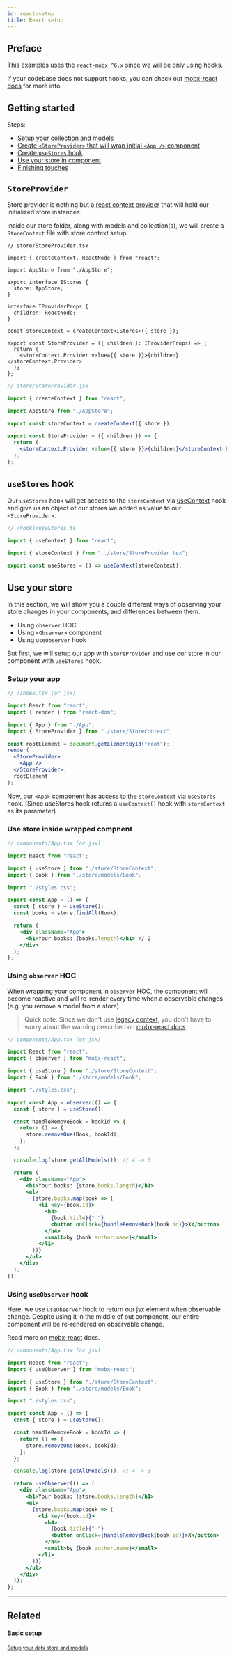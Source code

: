 ```yaml
---
id: react-setup
title: React setup
---
```


## Preface

This examples uses the `react-mobx ^6.x` since we will be only using [hooks](https://reactjs.org/docs/hooks-intro.html).

If your codebase does not support hooks, you can check out [mobx-react docs](https://mobx-react.js.org/libraries) for more info.

## Getting started

Steps:

- [Setup your collection and models](./basic-setup)
- [Create `<StoreProvider>` that will wrap initial `<App />` component](./react-setup#storeprovider)
- [Create `useStores` hook](./react-setup#usestores-hook)
- [Use your store in component](./react-setup#use-your-store)
- [Finishing touches](./react-setup#finishingtouches)

## `StoreProvider`

Store provider is nothing but a [react context provider](https://reactjs.org/docs/context.html#contextprovider) that will hold our initialized store instances.

Inside our store folder, along with models and collection(s), we will create a `StoreContext` file with store context setup.

<!--DOCUSAURUS_CODE_TABS-->
<!--TypeScript-->

```tsx
// store/StoreProvider.tsx

import { createContext, ReactNode } from "react";

import AppStore from "./AppStore";

export interface IStores {
  store: AppStore;
}

interface IProviderProps {
  children: ReactNode;
}

const storeContext = createContext<IStores>({ store });

export const StoreProvider = ({ children }: IProviderProps) => {
  return (
    <storeContext.Provider value={{ store }}>{children}</storeContext.Provider>
  );
};
```

<!--JavaScript-->

```jsx
// store/StoreProvider.jsx

import { createContext } from "react";

import AppStore from "./AppStore";

export const storeContext = createContext({ store });

export const StoreProvider = ({ children }) => {
  return (
    <storeContext.Provider value={{ store }}>{children}</storeContext.Provider>
  );
};
```

<!--END_DOCUSAURUS_CODE_TABS-->

## `useStores` hook

Our `useStores` hook will get access to the `storeContext` via [useContext](https://reactjs.org/docs/hooks-reference.html#usecontext) hook and give us an object of our stores we added as value to our `<StoreProvider>`.

```js
// /hooks/useStores.ts

import { useContext } from "react";

import { storeContext } from "../store/StoreProvider.tsx";

export const useStores = () => useContext(storeContext);
```

## Use your store

In this section, we will show you a couple different ways of observing your store changes in your components, and differences between them.

- Using `observer` HOC
- Using `<Observer>` component
- Using `useObserver` hook

But first, we will setup our app with `StoreProvider` and use our store in our component with `useStores` hook.

### Setup your app

```jsx
// /index.tsx (or jsx)

import React from "react";
import { render } from "react-dom";

import { App } from "./App";
import { StoreProvider } from "./store/StoreContext";

const rootElement = document.getElementById("root");
render(
  <StoreProvider>
    <App />
  </StoreProvider>,
  rootElement
);
```

Now, our `<App>` component has access to the `storeContext` via `useStores` hook. (Since useStores hook returns a `useContext()` hook with `storeContext` as its parameter)

### Use store inside wrapped compnent

```jsx
// components/App.tsx (or jsx)

import React from "react";

import { useStore } from "./store/StoreContext";
import { Book } from "./store/models/Book";

import "./styles.css";

export const App = () => {
  const { store } = useStore();
  const books = store.findAll(Book);

  return (
    <div className="App">
      <h1>Your books: {books.length}</h1> // 2
    </div>
  );
};
```

### Using `observer` HOC

When wrapping your component in `observer` HOC, the component will become reactive and will re-render every time when a observable changes (e.g. you remove a model from a store).

> Quick note: Since we don't use [legacy context](https://reactjs.org/docs/legacy-context.html), you don't have to worry about the warning described on [mobx-react docs](https://mobx-react.js.org/observer-hoc)

```jsx
// components/App.tsx (or jsx)

import React from "react";
import { observer } from "mobx-react";

import { useStore } from "./store/StoreContext";
import { Book } from "./store/models/Book";

import "./styles.css";

export const App = observer(() => {
  const { store } = useStore();

  const handleRemoveBook = bookId => {
    return () => {
      store.removeOne(Book, bookId);
    };
  };

  console.log(store.getAllModels()); // 4 -> 3

  return (
    <div className="App">
      <h1>Your books: {store.books.length}</h1>
      <ul>
        {store.books.map(book => (
          <li key={book.id}>
            <h4>
              {book.title}{" "}
              <button onClick={handleRemoveBook(book.id)}>X</button>
            </h4>
            <small>by {book.author.name}</small>
          </li>
        ))}
      </ul>
    </div>
  );
});
```

### Using `useObserver` hook

Here, we use `useObserver` hook to return our jsx element when observable change. Despite using it in the middle of out component, our entire component will be re-rendered on observable change.

Read more on [mobx-react](https://mobx-react.js.org/observer-hook) docs.

```jsx
// components/App.tsx (or jsx)

import React from "react";
import { useObserver } from "mobx-react";

import { useStore } from "./store/StoreContext";
import { Book } from "./store/models/Book";

import "./styles.css";

export const App = () => {
  const { store } = useStore();

  const handleRemoveBook = bookId => {
    return () => {
      store.removeOne(Book, bookId);
    };
  };

  console.log(store.getAllModels()); // 4 -> 3

  return useObserver(() => (
    <div className="App">
      <h1>Your books: {store.books.length}</h1>
      <ul>
        {store.books.map(book => (
          <li key={book.id}>
            <h4>
              {book.title}{" "}
              <button onClick={handleRemoveBook(book.id)}>X</button>
            </h4>
            <small>by {book.author.name}</small>
          </li>
        ))}
      </ul>
    </div>
  ));
};
```

---

## Related

<div class="docs-card">
  <a href="/docs/examples/basic-setup">
    <h4>Basic setup</h4>
    <small>Setup your datx store and models</small>
  </a>
</div>
